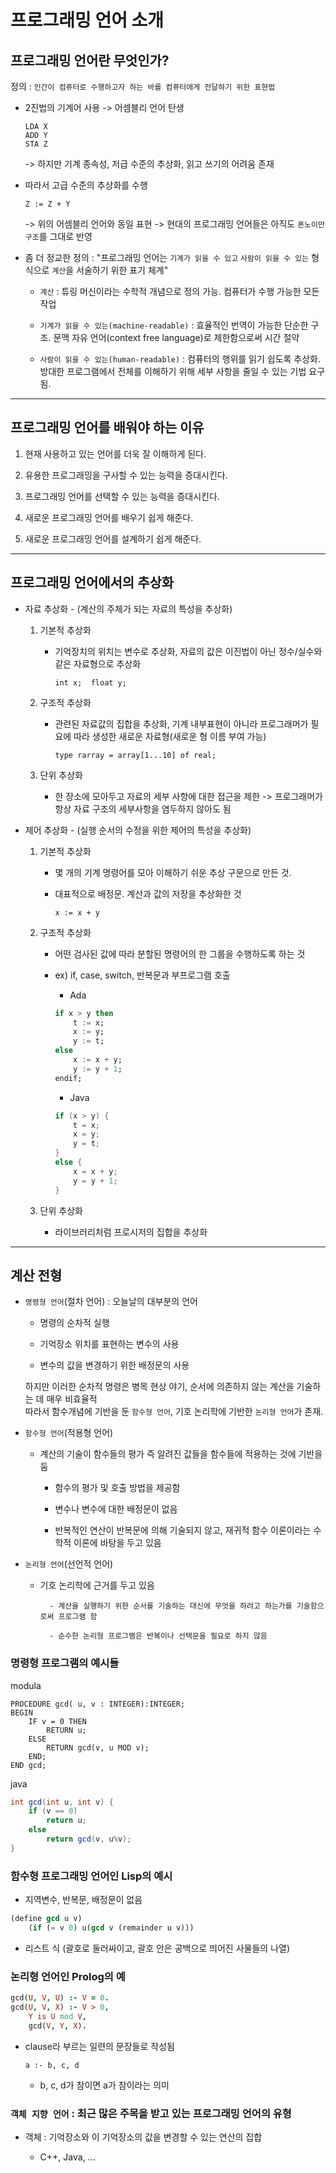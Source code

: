 # 프로그래밍 언어 소개

## 프로그래밍 언어란 무엇인가?

정의 : `인간이 컴퓨터로 수행하고자 하는 바를 컴퓨터에게 전달하기 위한 표현법`

- 2진법의 기계어 사용 -> 어셈블리 언어 탄생

    ```
    LDA X
    ADD Y
    STA Z
    ```

    -> 하지만 기계 종속성, 저급 수준의 추상화, 읽고 쓰기의 어려움 존재

- 따라서 고급 수준의 추상화를 수행

    ```
    Z := Z + Y
    ```

    -> 위의 어셈블리 언어와 동일 표현 -> 현대의 프로그래밍 언어들은 아직도 `폰노이만 구조`를 그대로 반영

- 좀 더 정교한 정의 : "프로그래밍 언어는 `기계가 읽을 수 있고` `사람이 읽을 수 있는` 형식으로 `계산`을 서술하기 위한 표기 체계"

    - `계산` : 튜링 머신이라는 수학적 개념으로 정의 가능. 컴퓨터가 수행 가능한 모든 작업

    - `기계가 읽을 수 있는(machine-readable)` : 효율적인 번역이 가능한 단순한 구조. 문맥 자유 언어(context free language)로 제한함으로써 시간 절약

    - `사람이 읽을 수 있는(human-readable)` : 컴퓨터의 행위를 읽기 쉽도록 추상화. 방대한 프로그램에서 전체를 이해하기 위해 세부 사항을 줄일 수 있는 기법 요구됨.
---------------------------------------

## 프로그래밍 언어를 배워야 하는 이유

1. 현재 사용하고 있는 언어를 더욱 잘 이해하게 된다.

2. 유용한 프로그래밍을 구사할 수 있는 능력을 증대시킨다.

3. 프로그래밍 언어를 선택할 수 있는 능력을 증대시킨다.

4. 새로운 프로그래밍 언어를 배우기 쉽게 해준다.

5. 새로운 프로그래밍 언어를 설계하기 쉽게 해준다.

---------------------------------------

## 프로그래밍 언어에서의 추상화

- 자료 추상화 - (계산의 주체가 되는 자료의 특성을 추상화)

   1. 기본적 추상화

        - 기억장치의 위치는 변수로 추상화, 자료의 값은 이진법이 아닌 정수/실수와 같은 자료형으로 추상화

            ```
            int x;  float y;
            ```

    2. 구조적 추상화

        - 관련된 자료값의 집합을 추상화, 기계 내부표현이 아니라 프로그래머가 필요에 따라 생성한 새로운 자료형(새로운 형 이름 부여 가능)

            ```
            type rarray = array[1...10] of real;
            ```

    3. 단위 추상화

        - 한 장소에 모아두고 자료의 세부 사항에 대한 접근을 제한 -> 프로그래머가 항상 자료 구조의 세부사항을 염두하지 않아도 됨

- 제어 추상화 - (실행 순서의 수정을 위한 제어의 특성을 추상화)

    1. 기본적 추상화

        - 몇 개의 기계 명령어를 모아 이해하기 쉬운 추상 구문으로 만든 것.

        - 대표적으로 배정문. 계산과 값의 저장을 추상화한 것

            ```
            x := x + y
            ```

    2. 구조적 추상화

        - 어떤 검사된 값에 따라 분할된 명령어의 한 그룹을 수행하도록 하는 것

        - ex) if, case, switch, 반복문과 부프로그램 호출

            - Ada

            ```ada
            if x > y then
                t := x;
                x := y;
                y := t;
            else
                x := x + y;
                y := y + 1;
            endif;
            ```

            - Java

            ```java
            if (x > y) {
                t = x;
                x = y;
                y = t;
            }
            else {
                x = x + y;
                y = y + 1;
            }
            ```

    3. 단위 추상화

        - 라이브러리처럼 프로시저의 집합을 추상화

---

## 계산 전형

- `명령형 언어`(절차 언어) : 오늘날의 대부분의 언어

    - 명령의 순차적 실행

    - 기억장소 위치를 표현하는 변수의 사용

    - 변수의 값을 변경하기 위한 배정문의 사용   
    
    하지만 이러한 순차적 명령은 병목 현상 야기, 순서에 의존하지 않는 계산을 기술하는 데 매우 비효율적   
    따라서 함수개념에 기반을 둔 `함수형 언어`, 기호 논리학에 기반한 `논리형 언어`가 존재.

- `함수형 언어`(적용형 언어)

    - 계산의 기술이 함수들의 평가 즉 알려진 값들을 함수들에 적용하는 것에 기반을 둠

        - 함수의 평가 및 호출 방법을 제공함

        - 변수나 변수에 대한 배정문이 없음

        - 반복적인 연산이 반복문에 의해 기술되지 않고, 재귀적 함수 이론이라는 수학적 이론에 바탕을 두고 있음

- `논리형 언어`(선언적 언어)

    - 기호 논리학에 근거를 두고 있음

            - 계산을 실행하기 위한 순서를 기술하는 대신에 무엇을 하려고 하는가를 기술함으로써 프로그램 함

            - 순수한 논리형 프로그램은 반복이나 선택문을 필요로 하지 않음

### 명령형 프로그램의 예시들

modula
```modula
PROCEDURE gcd( u, v : INTEGER):INTEGER;
BEGIN
    IF v = 0 THEN
        RETURN u;
    ELSE
        RETURN gcd(v, u MOD v);
    END;
END gcd;
```

java
```java
int gcd(int u, int v) {
    if (v == 0)
        return u;
    else
        return gcd(v, u%v);
}
```

### 함수형 프로그래밍 언어인 Lisp의 예시

- 지역변수, 반복문, 배정문이 없음

```lisp
(define gcd u v)
    (if (= v 0) u(gcd v (remainder u v)))
```

- 리스트 식 (괄호로 둘러싸이고, 괄호 안은 공백으로 띄어진 사물들의 나열)

### 논리형 언어인 Prolog의 예

```prolog
gcd(U, V, U) :- V = 0.
gcd(U, V, X) :- V > 0,
    Y is U mod V,
    gcd(V, Y, X).
```

- clause라 부르는 일련의 문장들로 작성됨

    ```
    a :- b, c, d
    ```

    - b, c, d가 참이면 a가 참이라는 의미

### `객체 지향 언어` : 최근 많은 주목을 받고 있는 프로그래밍 언어의 유형

- 객체 : 기억장소와 이 기억장소의 값을 변경할 수 있는 연산의 집합

    - C++, Java, ...

